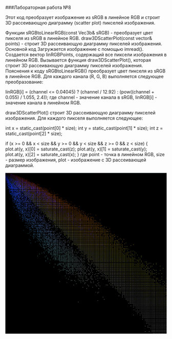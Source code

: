###Лабораторная работа №8


Этот код преобразует изображение из sRGB в линейное RGB и строит 3D рассеивающую диаграмму (scatter plot) пикселей изображения.

Функции
sRGBtoLinearRGB(const Vec3b& sRGB) - преобразует цвет пикселя из sRGB в линейное RGB.
draw3DScatterPlot(const vector<Vec3f>& points) - строит 3D рассеивающую диаграмму пикселей изображения.
Основной код
Загружается изображение с помощью imread().
Создается вектор linRGBPoints, содержащий все пиксели изображения в линейном RGB.
Вызывается функция draw3DScatterPlot(), которая строит 3D рассеивающую диаграмму пикселей изображения.
Пояснения к коду
sRGBtoLinearRGB() преобразует цвет пикселя из sRGB в линейное RGB. Для каждого канала (R, G, B) выполняется следующее преобразование:

linRGB[i] = (channel <= 0.04045) ? (channel / 12.92) : (pow((channel + 0.055) / 1.055, 2.4));
где channel - значение канала в sRGB, linRGB[i] - значение канала в линейном RGB.

draw3DScatterPlot() строит 3D рассеивающую диаграмму пикселей изображения. Для каждого пикселя выполняется следующее:

int x = static_cast<int>(point[0] * size);
int y = static_cast<int>(point[1] * size);
int z = static_cast<int>(point[2] * size);

if (x >= 0 && x < size && y >= 0 && y < size && z >= 0 && z < size) {
    plot.at<Vec3b>(y, x)[0] = saturate_cast<uchar>(z);
    plot.at<Vec3b>(y, x)[1] = saturate_cast<uchar>(y);
    plot.at<Vec3b>(y, x)[2] = saturate_cast<uchar>(x);
}
где point - точка в линейном RGB, size - размер изображения, plot - изображение с 3D рассеивающей диаграммой.


![Итоговое изображение](result.png)
